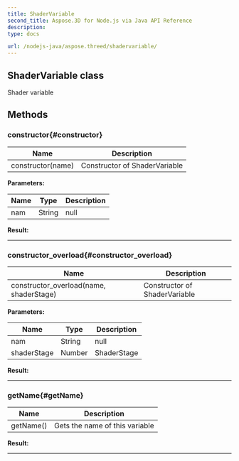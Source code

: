 ```yaml
---
title: ShaderVariable 
second_title: Aspose.3D for Node.js via Java API Reference
description: 
type: docs

url: /nodejs-java/aspose.threed/shadervariable/
---
```

## ShaderVariable class

  Shader variable


## Methods

### constructor{#constructor}

| Name | Description |
| --- | --- |
| constructor(name) | Constructor of ShaderVariable | 

 **Parameters:**

| Name | Type | Description |
| --- | --- | --- |
|  nam | String | null |

 **Result:**



---


### constructor_overload{#constructor_overload}

| Name | Description |
| --- | --- |
| constructor_overload(name, shaderStage) | Constructor of ShaderVariable | 

 **Parameters:**

| Name | Type | Description |
| --- | --- | --- |
|  nam | String | null |
| shaderStage | Number | ShaderStage |

 **Result:**



---


### getName{#getName}

| Name | Description |
| --- | --- |
| getName() | Gets the name of this variable | 

 **Result:**



---



